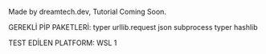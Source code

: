 Made by dreamtech.dev, Tutorial Coming Soon.


GEREKLİ PİP PAKETLERİ:
typer
urllib.request
json
subprocess
typer
hashlib

TEST EDİLEN PLATFORM:
WSL 1
